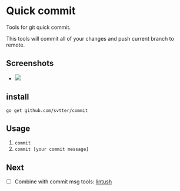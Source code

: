 # Quick commit

Tools for git quick commit.

This tools will commit all of your changes and push current branch to remote.


## Screenshots

- ![ ]()


## install

`go get github.com/svtter/commit`


## Usage

1. `commit`
2. `commit [your commit message]`

## Next

- [ ] Combine with commit msg tools: [lintush](https://github.com/google/lintush)

